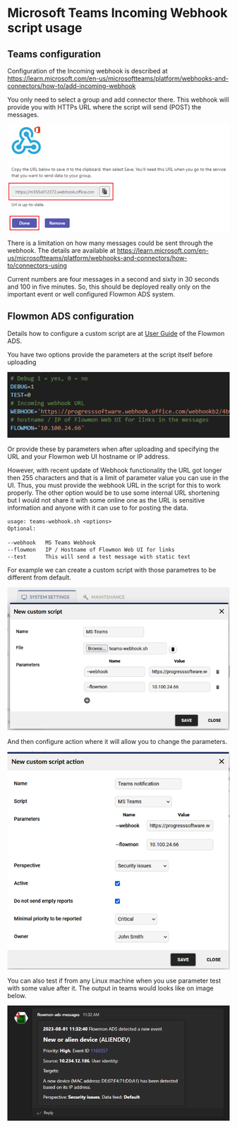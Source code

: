 # Microsoft Teams Incoming Webhook script usage

## Teams configuration

Configuration of the Incoming webhook is described at
https://learn.microsoft.com/en-us/microsoftteams/platform/webhooks-and-connectors/how-to/add-incoming-webhook

You only need to select a group and add connector there. This webhook
will provide you with HTTPs URL where the script will send (POST) the
messages.

![This screenshot shows the unique webhook URL.](media/webhook.png)

There is a limitation on how many messages could be sent through the
webhook. The details are available at
<https://learn.microsoft.com/en-us/microsoftteams/platform/webhooks-and-connectors/how-to/connectors-using>

Current numbers are four messages in a second and sixty in 30 seconds
and 100 in five minutes. So, this should be deployed really only on the
important event or well configured Flowmon ADS system.

## Flowmon ADS configuration

Details how to configure a custom script are at [User Guide](https://docs.progress.com/bundle/progress-flowmon-ads-12-4/page/topics/user-guide/Custom-Actions.html#custom-scripts) of the Flowmon ADS.

You have two options provide the parameters at the script itself before
uploading

![A screen shot of a configuration lines at the script](media/script-configuration.png)

Or provide these by parameters when after uploading and specifying the
URL and your Flowmon web UI hostname or IP address.

However, with recent update of Webhook functionality the URL got longer then 255 characters
 and that is a limit of parameter value you can use in the UI.
Thus, you must provide the webhook URL in the script for this to work properly. 
The other option would be to use some internal URL shortening but I would not share it with some online one as the URL is sensitive information and anyone with it can use to for posting the data.

    usage: teams-webhook.sh <options>
    Optional:

    --webhook   MS Teams Webhook
    --flowmon   IP / Hostname of Flowmon Web UI for links
    --test      This will send a test message with static text


For example we can create a custom script with those parametres to be different from default.

![New custom scrip configuration](media/new-custom-script.png)

And then configure action where it will allow you to change the parameters.

![New custom scrip action](media/action.png)

You can also test if from any Linux machine when you use parameter test
with some value after it. The output in teams would looks like on image
below.

![A screenshot of a sample message](media/sample-message.png)
